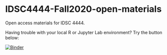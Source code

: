 # IDSC4444-Fall2020-open-materials
Open access materials for IDSC 4444.

Having trouble with your local R or Jupyter Lab environment? Try the button below:

[![Binder](https://mybinder.org/badge_logo.svg)](https://mybinder.org/v2/gh/alanzchen/IDSC4444-Fall2020-open-materials/main?urlpath=lab)

